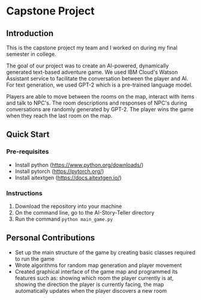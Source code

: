 # Capstone Project

## Introduction
This is the capstone project my team and I worked on during my final semester in college. 

The goal of our project was to create an AI-powered, dynamically generated text-based adventure game. We used IBM Cloud's Watson Assistant service to facilitate the conversation between the player and AI. For text generation, we used GPT-2 which is a pre-trained language model. 

Players are able to move between the rooms on the map, interact with items and talk to NPC's. The room descriptions and responses of NPC's during conversations are randomly generated by GPT-2. The player wins the game when they reach the last room on the map. 

## Quick Start
### Pre-requisites
- Install python (https://www.python.org/downloads/)
- Install pytorch (https://pytorch.org/)
- Install aitextgen (https://docs.aitextgen.io/)

### Instructions
1. Download the repository into your machine
2. On the command line, go to the AI-Story-Teller directory
3. Run the command `python main_game.py`

## Personal Contributions
- Set up the main structure of the game by creating basic classes required to run the game
- Wrote algorithms for random map generation and player movement
- Created graphical interface of the game map and programmed its features such as: showing which room the player currently is at, showing the direction the player is currently facing, the map automatically updates when the player discovers a new room 
